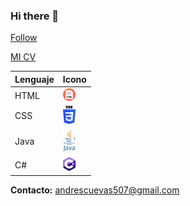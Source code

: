 ### Hi there 👋

<a href="https://github.com/cuevas69" class="btn btn-sm btn-outline-secondary">Follow</a>

[MI CV](Andres_Cuevas_Rodriguez_CV.pdf)

| Lenguaje | Icono |
| --------- | ----- |
| HTML      | <img src="icono-html.png" width="20"> |
| CSS       | <img src="icono-css.png" width="20"> |
| Java      | <img src="icono-java.png" width="20"> |
| C#        | <img src="icono-csharp.png" width="20"> |

**Contacto:** andrescuevas507@gmail.com
